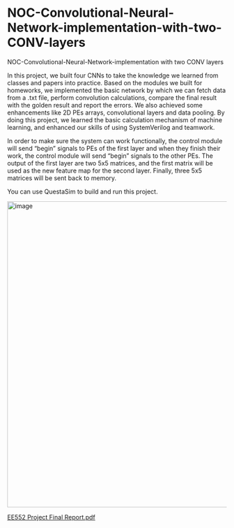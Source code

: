 # NOC-Convolutional-Neural-Network-implementation-with-two-CONV-layers
NOC-Convolutional-Neural-Network-implementation with two CONV layers

In this project, we built four CNNs to take the knowledge we learned from classes and papers into practice. Based on the modules we built for homeworks, we implemented the basic network by which we can fetch data from a .txt file, perform convolution calculations, compare the final result with the golden result and report the errors. We also achieved some enhancements like 2D PEs arrays, convolutional layers and data pooling. By doing this project, we learned the basic calculation mechanism of machine learning, and enhanced our skills of using SystemVerilog and teamwork.

In order to make sure the system can work functionally, the control module will send “begin” signals to PEs of the first layer and when they finish their work, the control module will send “begin” signals to the other PEs. The output of the first layer are two 5x5 matrices, and the first matrix will be used as the new feature map for the second layer. Finally, three 5x5 matrices will be sent back to memory. 


You can use QuestaSim to build and run this project.

<img width="701" alt="image" src="https://user-images.githubusercontent.com/66343787/140835323-d0be9386-3071-4ddf-ac35-21657d57b673.png">


[EE552 Project Final Report.pdf](https://github.com/jiru1997/NOC-Convolutional-Neural-Network-implementation-with-two-CONV-layer/files/7500770/EE552.Project.Final.Report.pdf)
